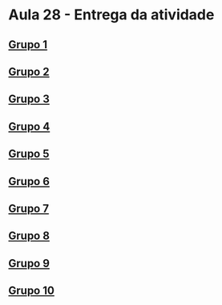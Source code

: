 # Aula 28 - Entrega da atividade

## [Grupo 1](./ENTREGAS/GRUPO1.md)

## [Grupo 2](./ENTREGAS/GRUPO2.md)

## [Grupo 3](./ENTREGAS/GRUPO3.md)

## [Grupo 4](./ENTREGAS/GRUPO4.md)

## [Grupo 5](./ENTREGAS/GRUPO5.md)

## [Grupo 6](./ENTREGAS/GRUPO6.md)

## [Grupo 7](./ENTREGAS/GRUPO7.md)

## [Grupo 8](./ENTREGAS/GRUPO8.md)

## [Grupo 9](./ENTREGAS/GRUPO9.md)

## [Grupo 10](./ENTREGAS/GRUPO10.md)